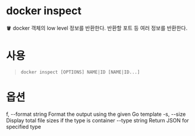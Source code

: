# docker inspect

<aside>
🪣 docker 객체의 low level 정보를 반환한다. 반환할 포트 등 여러 정보를 반환한다.

</aside>

# 사용

> `docker inspect [OPTIONS] NAME|ID [NAME|ID...]`
> 

# 옵션

f, --format string Format the output using the given Go template
-s, --size Display total file sizes if the type is container
--type string Return JSON for specified type